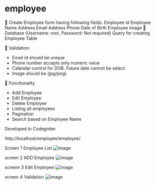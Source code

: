 # employee

	Create Employee form having following fields.
Employee Id
Employee Name
Address
Email Address
Phone
Date of Birth
Employee Image
	Database (Username: root, Password: Not required)
Query for creating Employee Table

	Validation:
-	Email id should be unique
-	Phone number accepts only numeric value
-	Calendar control for DOB, Future date cannot be select.
-	Image should be (jpg/png)

	Functionality
-	Add Employee
-	Edit Employee
-	Delete Employee
-	Listing all employees
-	Pagination
-	Search based on Employee Name 



Developed In Codegniter

http://localhost/employee/employee/

Screen 1  Employee List
![image](https://user-images.githubusercontent.com/16588526/161917327-aa7d9c84-2d58-4e26-a418-64feb9e79c8e.png)

screen 2 ADD Employee
![image](https://user-images.githubusercontent.com/16588526/161917477-74c0eb50-650c-4808-aeef-edf4d58a29f2.png)

screem 3 Edit Employee 
![image](https://user-images.githubusercontent.com/16588526/161917545-1adb5027-e58e-4044-8a69-44480c150b1e.png)

screen 4 Validation
![image](https://user-images.githubusercontent.com/16588526/161917770-77740d31-44f8-4f9e-b48f-afccc17ae179.png)


